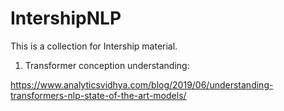 # IntershipNLP
This is a collection for Intership material.

1. Transformer conception understanding:

https://www.analyticsvidhya.com/blog/2019/06/understanding-transformers-nlp-state-of-the-art-models/
